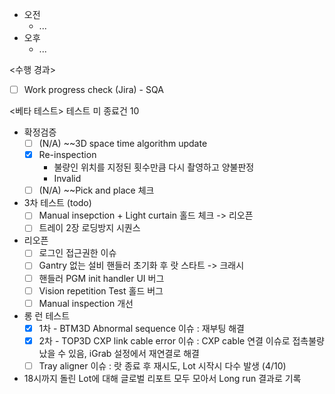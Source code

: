 - 오전
	- ...
- 오후
	- ...

<수행 경과>
- [ ] Work progress check (Jira) - SQA

<베타 테스트>
테스트 미 종료건 10
- 확정검증
	- [ ] (N/A) ~~3D space time algorithm update
	- [x] Re-inspection
		- 불량인 위치를 지정된 횟수만큼 다시 촬영하고 양불판정
		- Invalid
	- [ ] (N/A) ~~Pick and place 체크
- 3차 테스트 (todo)
	- [ ] Manual insepction + Light curtain 홀드 체크 -> 리오픈
	- [ ] 트레이 2장 로딩방지 시퀀스
- 리오픈
	- [ ] 로그인 접근권한 이슈
	- [ ] Gantry 없는 설비 핸들러 초기화 후 랏 스타트 -> 크래시
	- [ ] 핸들러 PGM init handler UI 버그
	- [ ] Vision repetition Test 홀드 버그
	- [ ] Manual inspection 개선

- 롱 런 테스트
	- [x] 1차 - BTM3D Abnormal sequence 이슈 : 재부팅 해결
	- [x] 2차 - TOP3D CXP link cable error 이슈 : CXP cable 연결 이슈로 접촉불량 났을 수 있음, iGrab 설정에서 재연결로 해결
	- [ ] Tray aligner 이슈 : 랏 종료 후 재시도, Lot 시작시 다수 발생 (4/10)
- 18시까지 돌린 Lot에 대해 글로벌 리포트 모두 모아서 Long run 결과로 기록